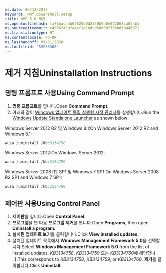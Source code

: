 ```yaml
---
ms.date: 06/12/2017
keywords: wmf,powershell,setup
title: WMF 5.0 제거
ms.openlocfilehash: fa76bacb4b62025d0d2350b9a0e072068ca83ab1
ms.sourcegitcommit: c4906f4c9fa4ef1a16dcd6dd00ff960d19446d71
ms.translationtype: HT
ms.contentlocale: ko-KR
ms.lasthandoff: 09/01/2020
ms.locfileid: "89236308"
---
```

# <a name="uninstallation-instructions"></a><span data-ttu-id="596ef-103">제거 지침</span><span class="sxs-lookup"><span data-stu-id="596ef-103">Uninstallation Instructions</span></span>

## <a name="using-command-prompt"></a><span data-ttu-id="596ef-104">명령 프롬프트 사용</span><span class="sxs-lookup"><span data-stu-id="596ef-104">Using Command Prompt</span></span>

1. <span data-ttu-id="596ef-105">**명령 프롬프트**를 엽니다.</span><span class="sxs-lookup"><span data-stu-id="596ef-105">Open **Command Prompt.**</span></span>
2. <span data-ttu-id="596ef-106">아래와 같이 [Windows 업데이트 독립 실행형 시작 관리자](https://support.microsoft.com/kb/934307)를 실행합니다.</span><span class="sxs-lookup"><span data-stu-id="596ef-106">Run the [Windows Update Standalone Launcher](https://support.microsoft.com/kb/934307) as shown below:</span></span>

<span data-ttu-id="596ef-107">Windows Server 2012 R2 및 Windows 8.1:</span><span class="sxs-lookup"><span data-stu-id="596ef-107">On Windows Server 2012 R2 and Windows 8.1:</span></span>

```powershell
wusa /uninstall /kb:3134758
```

<span data-ttu-id="596ef-108">Windows Server 2012:</span><span class="sxs-lookup"><span data-stu-id="596ef-108">On Windows Server 2012:</span></span>

```powershell
wusa /uninstall /kb:3134759
```

<span data-ttu-id="596ef-109">Windows Server 2008 R2 SP1 및 Windows 7 SP1:</span><span class="sxs-lookup"><span data-stu-id="596ef-109">On Windows Server 2008 R2 SP1 and Windows 7 SP1:</span></span>

```powershell
wusa /uninstall /kb:3134760
```

## <a name="using-control-panel"></a><span data-ttu-id="596ef-110">제어판 사용</span><span class="sxs-lookup"><span data-stu-id="596ef-110">Using Control Panel</span></span>

1. <span data-ttu-id="596ef-111">**제어판**을 엽니다.</span><span class="sxs-lookup"><span data-stu-id="596ef-111">Open **Control Panel.**</span></span>
2. <span data-ttu-id="596ef-112">**프로그램**을 연 다음 **프로그램 제거**를 엽니다.</span><span class="sxs-lookup"><span data-stu-id="596ef-112">Open **Programs**, then open **Uninstall a program.**</span></span>
3. <span data-ttu-id="596ef-113">**설치된 업데이트 보기**를 클릭합니다.</span><span class="sxs-lookup"><span data-stu-id="596ef-113">Click **View installed updates.**</span></span>
4. <span data-ttu-id="596ef-114">설치된 업데이트 목록에서 **Windows Management Framework 5.0**을 선택합니다.</span><span class="sxs-lookup"><span data-stu-id="596ef-114">Select **Windows Management Framework 5.0** from the list of installed updates.</span></span> <span data-ttu-id="596ef-115">*KB3134758*, *KB3134759* 또는 *KB3134760*에 해당합니다.</span><span class="sxs-lookup"><span data-stu-id="596ef-115">This corresponds to *KB3134758*, *KB3134759*, or *KB3134760*.</span></span> <span data-ttu-id="596ef-116">**제거**를 클릭합니다.</span><span class="sxs-lookup"><span data-stu-id="596ef-116">Click **Uninstall.**</span></span>
